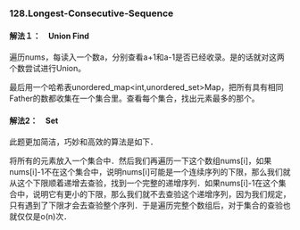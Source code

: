 ### 128.Longest-Consecutive-Sequence

#### 解法１：　Union Find
遍历nums，每读入一个数a，分别查看a+1和a-1是否已经收录。是的话就对这两个数尝试进行Union。

最后用一个哈希表unordered_map<int,unordered_set<int>>Map，把所有具有相同Father的数都收集在一个集合里。查看每个集合，找出元素最多的那个。
  
#### 解法2：　Set
此题更加简洁，巧妙和高效的算法是如下．

将所有的元素放入一个集合中．然后我们再遍历一下这个数组nums[i]，如果nums[i]-1不在这个集合中，说明nums[i]可能是一个连续序列的下限，那么我们就从这个下限顺着递增去查验，找到一个完整的递增序列．如果nums[i]-1在这个集合中，说明它有更小的下限，那么我们就不去查验这个递增序列，因为我们规定，只有遇到了下限才会去查验整个序列．于是遍历完整个数组后，对于集合的查验也就仅仅是o(n)次．
